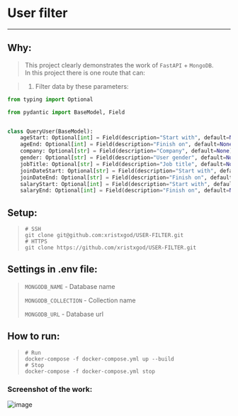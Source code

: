 # User filter

-----

## Why:
> This project clearly demonstrates the work of `FastAPI` + `MongoDB`. \
> In this project there is one route that can: 

> 1. Filter data by these parameters:
```python
from typing import Optional

from pydantic import BaseModel, Field


class QueryUser(BaseModel):
    ageStart: Optional[int] = Field(description="Start with", default=None)
    ageEnd: Optional[int] = Field(description="Finish on", default=None)
    company: Optional[str] = Field(description="Company", default=None)
    gender: Optional[str] = Field(description="User gender", default=None)
    jobTitle: Optional[str] = Field(description="Job title", default=None)
    joinDateStart: Optional[str] = Field(description="Start with", default=None)
    joinDateEnd: Optional[str] = Field(description="Finish on", default=None)
    salaryStart: Optional[int] = Field(description="Start with", default=None)
    salaryEnd: Optional[int] = Field(description="Finish on", default=None)

```




## Setup:
> ```shell
> # SSH
> git clone git@github.com:xristxgod/USER-FILTER.git
> # HTTPS
> git clone https://github.com/xristxgod/USER-FILTER.git
> ```


## Settings in .env file:
> `MONGODB_NAME` - Database name
> 
> `MONGODB_COLLECTION` - Collection name
> 
> `MONGODB_URL` - Database url


## How to run:
> ```shell
> # Run
> docker-compose -f docker-compose.yml up --build
> # Stop
> docker-compose -f docker-compose.yml stop
> ```


### Screenshot of the work:
![image](https://user-images.githubusercontent.com/84931791/187871247-f20c562f-41be-4630-9683-9a71d230e30a.png)
